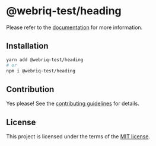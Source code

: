 # @webriq-test/heading

Please refer to the [documentation](https://stackshift-ui.webriq.com/docs/components/heading) for more information.

## Installation

```sh
yarn add @webriq-test/heading
# or
npm i @webriq-test/heading
```

## Contribution

Yes please! See the
[contributing guidelines](https://github.com/stackshift-ui/components/master/CONTRIBUTING.md)
for details.

## License

This project is licensed under the terms of the
[MIT license](https://github.com/stackshift-ui/components/master/LICENSE).
